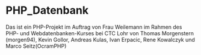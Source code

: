# PHP_Datenbank
Das ist ein PHP-Projekt im Auftrag von Frau Weilemann im Rahmen des PHP- und Webdatenbanken-Kurses bei CTC Lohr von Thomas Morgenstern (morgen94), Kevin Gollor, Andreas Kulas, Ivan Erpacic, Rene Kowalczyk und Marco Seitz(OcramPHP)
